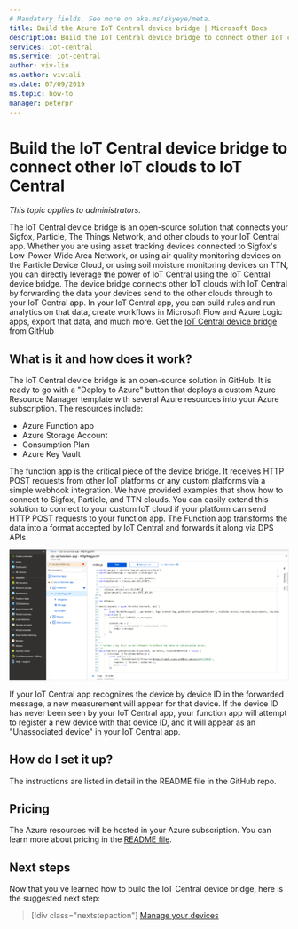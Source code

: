 ```yaml
---
# Mandatory fields. See more on aka.ms/skyeye/meta.
title: Build the Azure IoT Central device bridge | Microsoft Docs
description: Build the IoT Central device bridge to connect other IoT clouds (Sigfox, Particle, The Things Network etc.) to your IoT Central app.
services: iot-central
ms.service: iot-central
author: viv-liu
ms.author: viviali
ms.date: 07/09/2019
ms.topic: how-to
manager: peterpr
---
```


# Build the IoT Central device bridge to connect other IoT clouds to IoT Central

*This topic applies to administrators.*

The IoT Central device bridge is an open-source solution that connects your Sigfox, Particle, The Things Network, and other clouds to your IoT Central app. Whether you are using asset tracking devices connected to Sigfox's Low-Power-Wide Area Network, or using air quality monitoring devices on the Particle Device Cloud, or using soil moisture monitoring devices on TTN, you can directly leverage the power of IoT Central using the IoT Central device bridge. The device bridge connects other IoT clouds with IoT Central by forwarding the data your devices send to the other clouds through to your IoT Central app. In your IoT Central app, you can build rules and run analytics on that data, create workflows in Microsoft Flow and Azure Logic apps, export that data, and much more. Get the [IoT Central device bridge](https://aka.ms/iotcentralgithubdevicebridge) from GitHub

## What is it and how does it work?
The IoT Central device bridge is an open-source solution in GitHub. It is ready to go with a "Deploy to Azure" button that deploys a custom Azure Resource Manager template with several Azure resources into your Azure subscription. The resources include:
-    Azure Function app
-    Azure Storage Account
-    Consumption Plan
-    Azure Key Vault

The function app is the critical piece of the device bridge. It receives HTTP POST requests from other IoT platforms or any custom platforms via a simple webhook integration. We have provided examples that show how to connect to Sigfox, Particle, and TTN clouds. You can easily extend this solution to connect to your custom IoT cloud if your platform can send HTTP POST requests to your function app.
The Function app transforms the data into a format accepted by IoT Central and forwards it along via DPS APIs.

![Azure functions screenshot](media/howto-build-iotc-device-bridge/azfunctions.png)

If your IoT Central app recognizes the device by device ID in the forwarded message, a new measurement will appear for that device. If the device ID has never been seen by your IoT Central app, your function app will attempt to register a new device with that device ID, and it will appear as an "Unassociated device" in your IoT Central app. 

## How do I set it up?
The instructions are listed in detail in the README file in the GitHub repo. 

## Pricing
The Azure resources will be hosted in your Azure subscription. You can learn more about pricing in the [README file](https://aka.ms/iotcentralgithubdevicebridge).

## Next steps
Now that you've learned how to build the IoT Central device bridge, here is the suggested next step:

> [!div class="nextstepaction"]
> [Manage your devices](howto-manage-devices.md)

